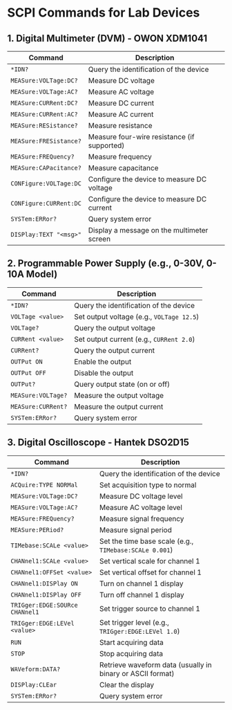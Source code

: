 
# SCPI Commands for Lab Devices

## 1. Digital Multimeter (DVM) - OWON XDM1041

| Command                   | Description                                        |
|---------------------------|----------------------------------------------------|
| `*IDN?`                   | Query the identification of the device             |
| `MEASure:VOLTage:DC?`     | Measure DC voltage                                 |
| `MEASure:VOLTage:AC?`     | Measure AC voltage                                 |
| `MEASure:CURRent:DC?`     | Measure DC current                                 |
| `MEASure:CURRent:AC?`     | Measure AC current                                 |
| `MEASure:RESistance?`     | Measure resistance                                 |
| `MEASure:FRESistance?`    | Measure four-wire resistance (if supported)        |
| `MEASure:FREQuency?`      | Measure frequency                                  |
| `MEASure:CAPacitance?`    | Measure capacitance                                |
| `CONFigure:VOLTage:DC`    | Configure the device to measure DC voltage         |
| `CONFigure:CURRent:DC`    | Configure the device to measure DC current         |
| `SYSTem:ERRor?`           | Query system error                                 |
| `DISPlay:TEXT "<msg>"`    | Display a message on the multimeter screen         |

## 2. Programmable Power Supply (e.g., 0-30V, 0-10A Model)

| Command                   | Description                                        |
|---------------------------|----------------------------------------------------|
| `*IDN?`                   | Query the identification of the device             |
| `VOLTage <value>`         | Set output voltage (e.g., `VOLTage 12.5`)          |
| `VOLTage?`                | Query the output voltage                           |
| `CURRent <value>`         | Set output current (e.g., `CURRent 2.0`)           |
| `CURRent?`                | Query the output current                           |
| `OUTPut ON`               | Enable the output                                  |
| `OUTPut OFF`              | Disable the output                                 |
| `OUTPut?`                 | Query output state (on or off)                     |
| `MEASure:VOLTage?`        | Measure the output voltage                         |
| `MEASure:CURRent?`        | Measure the output current                         |
| `SYSTem:ERRor?`           | Query system error                                 |

## 3. Digital Oscilloscope - Hantek DSO2D15

| Command                            | Description                                                         |
|------------------------------------|---------------------------------------------------------------------|
| `*IDN?`                            | Query the identification of the device                              |
| `ACQuire:TYPE NORMal`              | Set acquisition type to normal                                      |
| `MEASure:VOLTage:DC?`              | Measure DC voltage level                                            |
| `MEASure:VOLTage:AC?`              | Measure AC voltage level                                            |
| `MEASure:FREQuency?`               | Measure signal frequency                                            |
| `MEASure:PERiod?`                  | Measure signal period                                               |
| `TIMebase:SCALe <value>`           | Set the time base scale (e.g., `TIMebase:SCALe 0.001`)              |
| `CHANnel1:SCALe <value>`           | Set vertical scale for channel 1                                    |
| `CHANnel1:OFFSet <value>`          | Set vertical offset for channel 1                                   |
| `CHANnel1:DISPlay ON`              | Turn on channel 1 display                                           |
| `CHANnel1:DISPlay OFF`             | Turn off channel 1 display                                          |
| `TRIGger:EDGE:SOURce CHANnel1`     | Set trigger source to channel 1                                     |
| `TRIGger:EDGE:LEVel <value>`       | Set trigger level (e.g., `TRIGger:EDGE:LEVel 1.0`)                  |
| `RUN`                              | Start acquiring data                                                |
| `STOP`                             | Stop acquiring data                                                 |
| `WAVeform:DATA?`                   | Retrieve waveform data (usually in binary or ASCII format)          |
| `DISPlay:CLEar`                    | Clear the display                                                   |
| `SYSTem:ERRor?`                    | Query system error                                                  |
